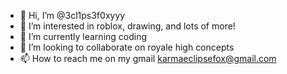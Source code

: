 - 👋 Hi, I’m @3cl1ps3f0xyyy
- 👀 I’m interested in roblox, drawing, and lots of more!
- 🌱 I’m currently learning coding
- 💞️ I’m looking to collaborate on royale high concepts
- 📫 How to reach me on my gmail karmaeclipsefox@gmail.com

<!---
3cl1ps3f0xyyy/3cl1ps3f0xyyy is a ✨ special ✨ repository because its `README.md` (this file) appears on your GitHub profile.
You can click the Preview link to take a look at your changes.
--->
